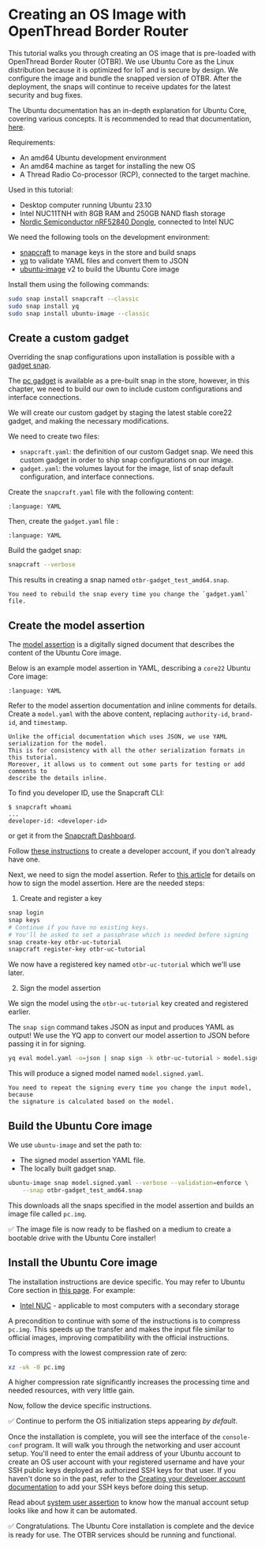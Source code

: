 # Creating an OS Image with OpenThread Border Router

This tutorial walks you through creating an OS image that is pre-loaded with
OpenThread Border Router (OTBR).
We use Ubuntu Core as the Linux distribution because it is optimized for IoT and
is secure by design.
We configure the image and bundle the snapped version of OTBR.
After the deployment, the snaps will continue to receive updates for the latest
security and bug fixes.

The Ubuntu documentation has an in-depth explanation for Ubuntu Core, covering 
various concepts. It is recommended to read that documentation, 
[here](https://ubuntu.com/core/docs/components).

Requirements:

- An amd64 Ubuntu development environment
- An amd64 machine as target for installing the new OS
- A Thread Radio Co-processor (RCP), connected to the target machine.

Used in this tutorial:

- Desktop computer running Ubuntu 23.10
- Intel NUC11TNH with 8GB RAM and 250GB NAND flash storage
- [Nordic Semiconductor nRF52840 Dongle](https://www.nordicsemi.com/Products/Development-hardware/nrf52840-dongle), connected to Intel NUC


We need the following tools on the development environment:

- [snapcraft](https://snapcraft.io/snapcraft) to manage keys in the store and build snaps
- [yq](https://snapcraft.io/yq) to validate YAML files and convert them to JSON
- [ubuntu-image](https://snapcraft.io/ubuntu-image) v2 to build the Ubuntu Core image
  
Install them using the following commands:

```bash
sudo snap install snapcraft --classic
sudo snap install yq
sudo snap install ubuntu-image --classic
```

## Create a custom gadget

Overriding the snap configurations upon installation is possible with a
[gadget snap](https://snapcraft.io/docs/the-gadget-snap).

The
[pc gadget](https://snapcraft.io/pc) is available as a pre-built snap in the
store, however, in this chapter, we need to build our own to include custom
configurations and interface connections.

We will create our custom gadget by staging the latest stable core22 gadget,
and making the necessary modifications.

We need to create two files:

- `snapcraft.yaml`: the definition of our custom Gadget snap. We need this custom gadget in order to ship snap configurations on our image.
- `gadget.yaml`: the volumes layout for the image, list of snap default configuration, and interface connections.

Create the `snapcraft.yaml` file with the following content:

```{literalinclude} otbr-ubuntu-core-image/snapcraft.yaml
:language: YAML
```

<!-- 
TODO: is it possible to append the custom gadget snippets to the staged gadget?
-->

Then, create the `gadget.yaml` file :

```{literalinclude} otbr-ubuntu-core-image/gadget.yaml
:language: YAML
```

Build the gadget snap:

```bash
snapcraft --verbose
```

This results in creating a snap named `otbr-gadget_test_amd64.snap`.

```{note}
You need to rebuild the snap every time you change the `gadget.yaml` file.
```

## Create the model assertion

The 
[model assertion](https://ubuntu.com/core/docs/reference/assertions/model) is
a digitally signed document that describes the content of the Ubuntu Core image.

Below is an example model assertion in YAML, describing a `core22` Ubuntu Core
image:

```{literalinclude} otbr-ubuntu-core-image/model.yaml
:language: YAML
```

Refer to the model assertion documentation and inline comments for details.
Create a `model.yaml` with the above content, replacing `authority-id`,
`brand-id`, and `timestamp`.

```{note}
Unlike the official documentation which uses JSON, we use YAML
serialization for the model.
This is for consistency with all the other serialization formats in this tutorial.
Moreover, it allows us to comment out some parts for testing or add comments to
describe the details inline.
```

To find you developer ID, use the Snapcraft CLI:

```console
$ snapcraft whoami
...
developer-id: <developer-id>
```

or get it from the
[Snapcraft Dashboard](https://dashboard.snapcraft.io/dev/account/).

Follow
[these instructions](https://snapcraft.io/docs/creating-your-developer-account)
to create a developer account, if you don't already have one.

Next, we need to sign the model assertion. Refer to
[this article](https://ubuntu.com/core/docs/sign-model-assertion) for
details on how to sign the model assertion. 
Here are the needed steps:

1) Create and register a key

```bash
snap login
snap keys
# Continue if you have no existing keys.
# You'll be asked to set a passphrase which is needed before signing
snap create-key otbr-uc-tutorial
snapcraft register-key otbr-uc-tutorial
```

We now have a registered key named `otbr-uc-tutorial` which we'll use later.

2) Sign the model assertion

We sign the model using the `otbr-uc-tutorial` key created and registered earlier. 

The `snap sign` command takes JSON as input and produces YAML as output!
We use the YQ app to convert our model assertion to JSON before passing it in
for signing.

```bash
yq eval model.yaml -o=json | snap sign -k otbr-uc-tutorial > model.signed.yaml
```


This will produce a signed model named `model.signed.yaml`.

```{note}
You need to repeat the signing every time you change the input model, because
the signature is calculated based on the model.
```    

## Build the Ubuntu Core image

We use `ubuntu-image` and set the path to:

- The signed model assertion YAML file.
- The locally built gadget snap.

```bash
ubuntu-image snap model.signed.yaml --verbose --validation=enforce \
    --snap otbr-gadget_test_amd64.snap
```

This downloads all the snaps specified in the model assertion and builds
an image file called `pc.img`.

✅ The image file is now ready to be flashed on a medium to create a bootable drive
with the Ubuntu Core installer!

## Install the Ubuntu Core image

The installation instructions are device specific.
You may refer to Ubuntu Core section in
[this page](https://ubuntu.com/download/iot). For example:

- [Intel NUC](https://ubuntu.com/download/intel-nuc) - applicable to most computers with a secondary storage

<!--
[Raspberry Pi](https://ubuntu.com/download/raspberry-pi)
-->

A precondition to continue with some of the instructions is to compress `pc.img`.
This speeds up the transfer and makes the input file similar to official images,
improving compatibility with the official instructions.

To compress with the lowest compression rate of zero:

```bash
xz -vk -0 pc.img
```

A higher compression rate significantly increases the processing time and needed
resources, with very little gain.

Now, follow the device specific instructions.

✅ Continue to perform the OS initialization steps appearing *by default*.

Once the installation is complete, you will see the interface of the
`console-conf` program.
It will walk you through the networking and user account setup.
You'll need to enter the email address of your Ubuntu account to create an OS
user account with your registered username and have your SSH public keys
deployed as authorized SSH keys for that user.
If you haven't done so in the past, refer to the
[Creating your developer account documentation](https://snapcraft.io/docs/creating-your-developer-account)
to add your SSH keys before doing this setup.

Read about
[system user assertion](https://ubuntu.com/core/docs/system-user)
to know how the manual account setup looks like and how it can be automated.

✅ Congratulations. The Ubuntu Core installation is complete and the device
is ready for use. The OTBR services should be running and functional.

<!--
TODO: add usb installation steps
TODO: add sanity check steps
-->
